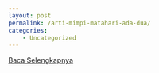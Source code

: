 ```yaml
---
layout: post
permalink: /arti-mimpi-matahari-ada-dua/
categories:
    - Uncategorized
---
```


[Baca Selengkapnya](/03)